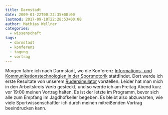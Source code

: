 ```yaml
---
title: Darmstadt
date: 2009-01-22T00:22:35+00:00
lastmod: 2017-09-18T22:28:53+00:00
author: Mathias Wellner
categories:
  - wissenschaft
tags:
  - darmstadt
  - konferenz
  - tagung
  - vortrag
---
```

Morgen fahre ich nach Darmstadt, wo die Konferenz [Informations- und Kommunikationstechnologien in der Sportmotorik](http://www.sportmotorik2009.de/home.php) stattfindet. Dort werde ich erste Resultate von unserem [Rudersimulator](http://www.sms.hest.ethz.ch/research/current-research-projects/robot-assisted-training-in-sports.html) vorstellen. Leider hat man mich in den Arbeitskreis _Varia_ gesteckt, und so werde ich am Freitag Abend kurz vor 19:00 meinen Vortrag halten. Es ist der letzte im Programm, bevor sich alle zum Empfang im Jagdhofkeller begeben. Es bleibt also abzuwarten, wie viele Sportwissenschaftler ich durch meinen mitreißenden Vortrag beeindrucken kann.